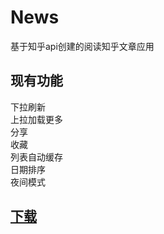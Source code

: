News
=====================================
基于知乎api创建的阅读知乎文章应用 

现有功能
-----------------------------
下拉刷新<br>上拉加载更多<br>分享<br>收藏<br>列表自动缓存<br>日期排序<br>夜间模式

[下载](https://github-cloud.s3.amazonaws.com/releases/70992832/5cebb02c-ab2e-11e6-89a7-015dced2e3d5.apk?X-Amz-Algorithm=AWS4-HMAC-SHA256&X-Amz-Credential=AKIAISTNZFOVBIJMK3TQ%2F20161115%2Fus-east-1%2Fs3%2Faws4_request&X-Amz-Date=20161115T042533Z&X-Amz-Expires=300&X-Amz-Signature=85b4f86528b2431d410f7f4643e1f20951bff3d844b76a073d941a314bccc953&X-Amz-SignedHeaders=host&actor_id=21022301&response-content-disposition=attachment%3B%20filename%3D1.12.apk&response-content-type=application%2Fvnd.android.package-archive)
-----------------------------
